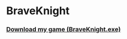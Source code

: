 # BraveKnight
### [Download my game (BraveKnight.exe)](https://github.com/TrisTaam/Brave-Knight/releases/tag/SFML)